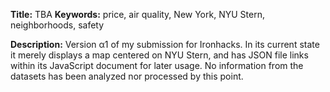 **Title:** TBA
**Keywords:** price, air quality, New York, NYU Stern, neighborhoods, safety

**Description:** Version α1 of my submission for Ironhacks. In its current state it merely displays a map centered on NYU Stern, and has JSON file links within its JavaScript document for later usage. No information from the datasets has been analyzed nor processed by this point.